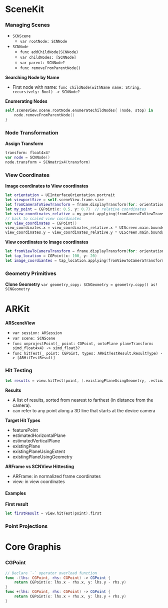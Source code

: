# SceneKit


### Managing Scenes

- `SCNScene`
	- `var rootNode: SCNNode`
- `SCNNode`
	- `func addChildNode(SCNNode)`
	- `var childNodes: [SCNNode]`
	- `var parent: SCNNode?`
	- `func removeFromParentNode()`


**Searching Node by Name**
- First node with name: `func childNode(withName name: String, recursively: Bool) -> SCNNode?`

**Enumerating Nodes**
```swift
self.sceneView.scene.rootNode.enumerateChildNodes{ (node, stop) in
    node.removeFromParentNode()
}
```

### Node Transformation

**Assign Transform**
```swift
transform: float4x4?
var node = SCNNode()
node.transform = SCNmatrix4(transform)
```


### View Coordinates

**Image coordinates to View coordinates**
```swift
let orientation = UIInterfaceOrientation.portrait
let viewportSize = self.sceneView.frame.size
let fromCameraToViewTransform = frame.displayTransform(for: orientation, viewportSize: viewportSize)
let my_point = CGPoint(x: 0.5, y: 0.7)	// relative coordinates
let view_coordinates_relative = my_point.applying(fromCameraToViewTransform)
// back to scaled view coordinates
var view_coordinates = CGPoint()
view_coordinates.x = view_coordinates_relative.x * UIScreen.main.bounds.size.width;
view_coordinates.y = view_coordinates_relative.y * UIScreen.main.bounds.size.height;
```

**View coordinates to Image coordinates**
```swift
let fromViewToCameraTransform = frame.displayTransform(for: orientation, viewportSize: viewportSize).inverted()
let tap_location = CGPoint(x: 100, y: 20)
let image_coordiantes = tap_location.applying(fromViewToCameraTransform)
```


### Geometry Primitives

**Clone Geometry**
`var geometry_copy: SCNGeometry = geometry.copy() as! SCNGeometry`


# ARKit



**ARSceneView**
- `var session: ARSession`
- `var scene: SCNScene`
- `func unprojectPoint(_ point: CGPoint, ontoPlane planeTransform: simd_float4x4) -> simd_float3?`
- `func hitTest(_ point: CGPoint, types: ARHitTestResult.ResultType) -> [ARHitTestResult]`

### Hit Testing


```swift
let results = view.hitTest(point, [.existingPlaneUsingGeometry, .estimatedHorizontalPlane])
```


**Results**
- A list of results, sorted from nearest to farthest (in distance from the camera).
- can refer to any point along a 3D line that starts at the device camera

**Target Hit Types**
- featurePoint
- estimatedHorizontalPlane
- estimatedVerticalPlane
- existingPlane
- existingPlaneUsingExtent
- existingPlaneUsingGeometry


**ARFrame vs SCNView Hittesting**
- ARFrame: in normalized frame coordinates
- view: in view coordinates

#### Examples


**First result**
```swift
let firstResult = view.hitTest(point).first
```


### Point Projections


# Core Graphis


### CGPoint

```swift
// Declare `-` operator overload function
func -(lhs: CGPoint, rhs: CGPoint) -> CGPoint {
    return CGPoint(x: lhs.x - rhs.x, y: lhs.y - rhs.y)
}
func +(lhs: CGPoint, rhs: CGPoint) -> CGPoint {
    return CGPoint(x: lhs.x + rhs.x, y: lhs.y + rhs.y)
}
```



